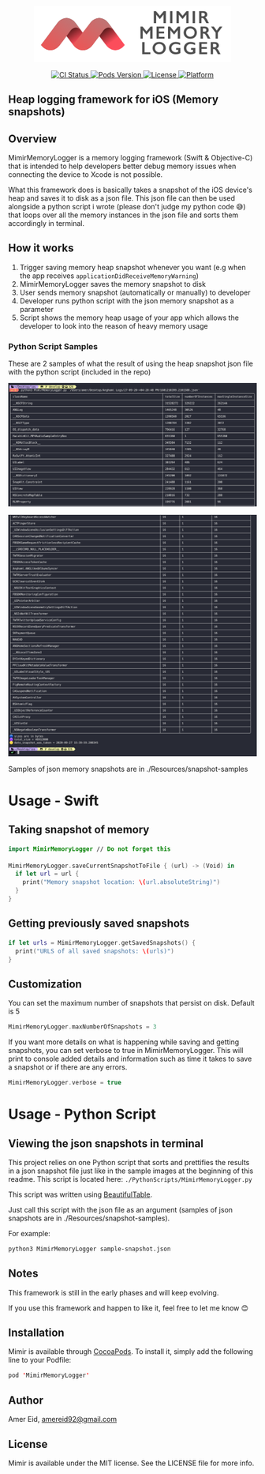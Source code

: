 <p align="center">
  <img src="./Resources/mimir-memory-logger-logo.png" width=400 />
</p>

<p align="center">
    <a href="https://cocoapods.org/pods/MimirMemoryLogger">
      <img src="https://img.shields.io/travis/amereid/MimirMemoryLogger.svg?style=flat)](https://travis-ci.org/amereid/Mimir"
           alt="CI Status" />
    </a>
    <a href="https://cocoapods.org/pods/MimirMemoryLogger">
      <img src="https://img.shields.io/cocoapods/v/MimirMemoryLogger.svg?style=flat)](https://cocoapods.org/pods/MimirMemoryLogger"
           alt="Pods Version" />
    </a>
    <a href="https://cocoapods.org/pods/MimirMemoryLogger">
        <img src="https://img.shields.io/cocoapods/l/MimirMemoryLogger.svg?style=flat"
             alt="License">
    </a>
    <a href="https://cocoapods.org/pods/MimirMemoryLogger">
        <img src="https://img.shields.io/cocoapods/p/MimirMemoryLogger.svg?style=flat"
             alt="Platform">
    </a>
</p>

## Heap logging framework for iOS (Memory snapshots)

## Overview
MimirMemoryLogger is a memory logging framework (Swift & Objective-C) that is intended to help developers better debug memory issues when connecting the device to Xcode is not possible.

What this framework does is basically takes a snapshot of the iOS device's heap and saves it to disk as a json file. This json file can then be used alongside a python script i wrote (please don't judge my python code 😅) that loops over all the memory instances in the json file and sorts them accordingly in terminal.

## How it works

1. Trigger saving memory heap snapshot whenever you want (e.g when the app receives `applicationDidReceiveMemoryWarning`)
2. MimirMemoryLogger saves the memory snapshot to disk
3. User sends memory snapshot (automatically or manually) to developer
4. Developer runs python script with the json memory snapshot as a parameter
5. Script shows the memory heap usage of your app which allows the developer to look into the reason of heavy memory usage

### Python Script Samples
These are 2 samples of what the result of using the heap snapshot json file with the python script (included in the repo)

![python script mimir MimirMemoryLogger](./Resources/python-script-sample1.png)

![python script mimir MimirMemoryLogger](./Resources/python-script-sample2.png)

Samples of json memory snapshots are in ./Resources/snapshot-samples

# Usage - Swift

## Taking snapshot of memory

```swift
import MimirMemoryLogger // Do not forget this

MimirMemoryLogger.saveCurrentSnapshotToFile { (url) -> (Void) in
  if let url = url {
    print("Memory snapshot location: \(url.absoluteString)")
  }
}
```

## Getting previously saved snapshots

```swift
if let urls = MimirMemoryLogger.getSavedSnapshots() {
  print("URLS of all saved snapshots: \(urls)")
}
```

## Customization
You can set the maximum number of snapshots that persist on disk. Default is 5

```swift
MimirMemoryLogger.maxNumberOfSnapshots = 3
```

If you want more details on what is happening while saving and getting snapshots, you can set verbose to true in MimirMemoryLogger. This will print to console added details and information such as time it takes to save a snapshot or if there are any errors.

```swift
MimirMemoryLogger.verbose = true
```

# Usage - Python Script

## Viewing the json snapshots in terminal
This project relies on one Python script that sorts and prettifies the results in a json snapshot file just like in the sample images at the beginning of this readme. This script is located here: `./PythonScripts/MimirMemoryLogger.py`

This script was written using [BeautifulTable](https://github.com/pri22296/beautifultable).

Just call this script with the json file as an argument (samples of json snapshots are in ./Resources/snapshot-samples).

For example:

```bash
python3 MimirMemoryLogger sample-snapshot.json
```

## Notes

This framework is still in the early phases and will keep evolving.

If you use this framework and happen to like it, feel free to let me know 😊

## Installation

Mimir is available through [CocoaPods](https://cocoapods.org). To install
it, simply add the following line to your Podfile:

```swift
pod 'MimirMemoryLogger'
```

## Author

Amer Eid, amereid92@gmail.com

## License

Mimir is available under the MIT license. See the LICENSE file for more info.

